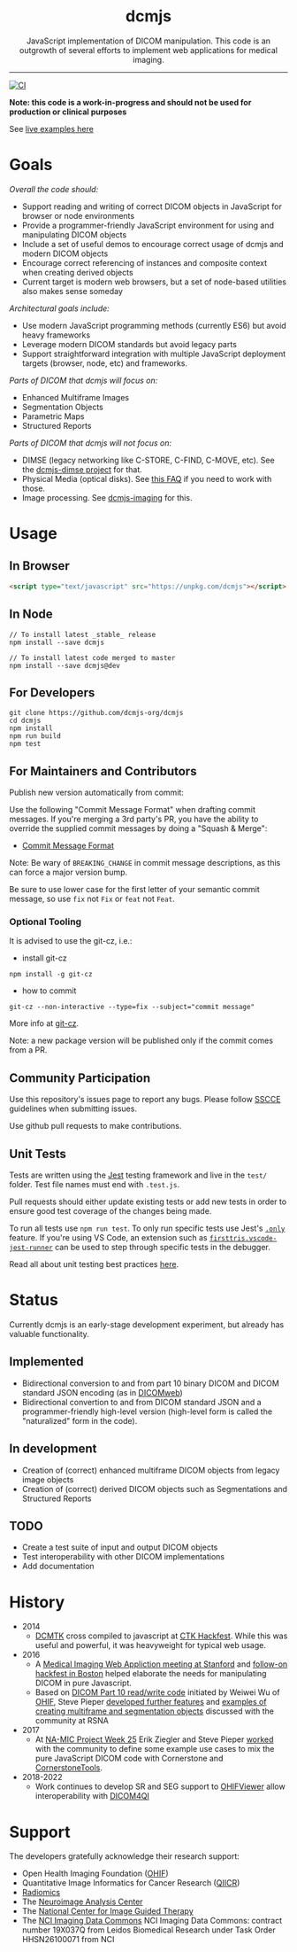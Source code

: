 <div align="center">
  <h1>dcmjs</h1>
  <p>JavaScript implementation of DICOM manipulation. This code is an outgrowth of several efforts to implement web applications for medical imaging.</p>
</div>

<hr />

[![CI](https://github.com/dcmjs-org/dcmjs/actions/workflows/publish-package.yml/badge.svg)](https://github.com/dcmjs-org/dcmjs/actions?query=workflow:publish-package)

**Note: this code is a work-in-progress and should not be used for production or clinical purposes**

See [live examples here](https://dcmjs.netlify.com/)

# Goals

_Overall the code should:_

- Support reading and writing of correct DICOM objects in JavaScript for browser or node environments
- Provide a programmer-friendly JavaScript environment for using and manipulating DICOM objects
- Include a set of useful demos to encourage correct usage of dcmjs and modern DICOM objects
- Encourage correct referencing of instances and composite context when creating derived objects
- Current target is modern web browsers, but a set of node-based utilities also makes sense someday

_Architectural goals include:_

- Use modern JavaScript programming methods (currently ES6) but avoid heavy frameworks
- Leverage modern DICOM standards but avoid legacy parts
- Support straightforward integration with multiple JavaScript deployment targets (browser, node, etc) and frameworks.

_Parts of DICOM that dcmjs *will* focus on:_

- Enhanced Multiframe Images
- Segmentation Objects
- Parametric Maps
- Structured Reports

_Parts of DICOM that dcmjs *will not* focus on:_

- DIMSE (legacy networking like C-STORE, C-FIND, C-MOVE, etc). See the [dcmjs-dimse project](https://github.com/PantelisGeorgiadis/dcmjs-dimse) for that.
- Physical Media (optical disks). See [this FAQ](https://www.dclunie.com/medical-image-faq/html/index.html) if you need to work with those.
- Image processing. See [dcmjs-imaging](https://github.com/PantelisGeorgiadis/dcmjs-imaging) for this.

# Usage

## In Browser

```html
<script type="text/javascript" src="https://unpkg.com/dcmjs"></script>
```

## In Node

```None
// To install latest _stable_ release
npm install --save dcmjs

// To install latest code merged to master
npm install --save dcmjs@dev
```

## For Developers

```None
git clone https://github.com/dcmjs-org/dcmjs
cd dcmjs
npm install
npm run build
npm test
```

## For Maintainers and Contributors

Publish new version automatically from commit:

Use the following "Commit Message Format" when drafting commit messages. If you're merging a 3rd party's PR, you have the ability to override the supplied commit messages by doing a "Squash & Merge":

- [Commit Message Format](https://semantic-release.gitbook.io/semantic-release/#commit-message-format)

Note: Be wary of `BREAKING_CHANGE` in commit message descriptions, as this can force a major version bump.

Be sure to use lower case for the first letter of your semantic commit message, so use `fix` not `Fix` or `feat` not `Feat`.

### Optional Tooling

It is advised to use the git-cz, i.e.:

- install git-cz

```
npm install -g git-cz
```

- how to commit

```
git-cz --non-interactive --type=fix --subject="commit message"
```

More info at [git-cz](https://www.npmjs.com/package/git-cz).

Note: a new package version will be published only if the commit comes from a PR.

## Community Participation

Use this repository's issues page to report any bugs. Please follow [SSCCE](http://sscce.org/) guidelines when submitting issues.

Use github pull requests to make contributions.

## Unit Tests

Tests are written using the [Jest](https://jestjs.io) testing framework and live in the `test/` folder. Test file names must end with `.test.js`.

Pull requests should either update existing tests or add new tests in order to ensure good test coverage of the changes being made.

To run all tests use `npm run test`. To only run specific tests use Jest's [`.only`](https://www.testim.io/blog/unit-testing-best-practices/) feature. If you're using VS Code, an extension such as [`firsttris.vscode-jest-runner`](https://marketplace.visualstudio.com/items?itemName=firsttris.vscode-jest-runner) can be used to step through specific tests in the debugger.

Read all about unit testing best practices [here](https://www.testim.io/blog/unit-testing-best-practices/).

# Status

Currently dcmjs is an early-stage development experiment, but already has valuable functionality.

## Implemented

- Bidirectional conversion to and from part 10 binary DICOM and DICOM standard JSON encoding (as in [DICOMweb](http://dicomweb.org))
- Bidirectional convertion to and from DICOM standard JSON and a programmer-friendly high-level version (high-level form is called the "naturalized" form in the code).

## In development

- Creation of (correct) enhanced multiframe DICOM objects from legacy image objects
- Creation of (correct) derived DICOM objects such as Segmentations and Structured Reports

## TODO

- Create a test suite of input and output DICOM objects
- Test interoperability with other DICOM implementations
- Add documentation

# History

- 2014
  - [DCMTK](dcmtk.org) cross compiled to javascript at [CTK Hackfest](http://www.commontk.org/index.php/CTK-Hackfest-May-2014). While this was useful and powerful, it was heavyweight for typical web usage.
- 2016
  - A [Medical Imaging Web Appliction meeting at Stanford](http://qiicr.org/web/outreach/Medical-Imaging-Web-Apps/) and [follow-on hackfest in Boston](http://qiicr.org/web/outreach/MIWS-hackfest/) helped elaborate the needs for manipulating DICOM in pure Javascript.
  - Based on [DICOM Part 10 read/write code](https://github.com/OHIF/dicom-dimse) initiated by Weiwei Wu of [OHIF](http://ohif.org), Steve Pieper [developed further features](https://github.com/pieper/sites/tree/gh-pages/dcmio) and [examples of creating multiframe and segmentation objects](https://github.com/pieper/sites/tree/gh-pages/DICOMzero) discussed with the community at RSNA
- 2017
  - At [NA-MIC Project Week 25](https://na-mic.org/wiki/Project_Week_25) Erik Ziegler and Steve Pieper [worked](https://na-mic.org/wiki/Project_Week_25/DICOM_Segmentation_Support_for_Cornerstone_and_OHIF_Viewer)
    with the community to define some example use cases to mix the pure JavaScript DICOM code with Cornerstone and [CornerstoneTools](https://github.com/chafey/cornerstoneTools).
- 2018-2022
  - Work continues to develop SR and SEG support to [OHIFViewer](http://ohif.org) allow interoperability with [DICOM4QI](https://legacy.gitbook.com/book/qiicr/dicom4qi/details)

# Support

The developers gratefully acknowledge their research support:

- Open Health Imaging Foundation ([OHIF](http://ohif.org))
- Quantitative Image Informatics for Cancer Research ([QIICR](http://qiicr.org))
- [Radiomics](http://radiomics.io)
- The [Neuroimage Analysis Center](http://nac.spl.harvard.edu)
- The [National Center for Image Guided Therapy](http://ncigt.org)
- The [NCI Imaging Data Commons](https://imagingdatacommons.github.io/) NCI Imaging Data Commons: contract number 19X037Q from Leidos Biomedical Research under Task Order HHSN26100071 from NCI
